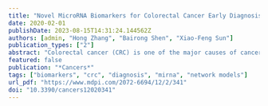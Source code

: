 ```yaml
---
title: "Novel MicroRNA Biomarkers for Colorectal Cancer Early Diagnosis and 5-Fluorouracil Chemotherapy Resistance but Not Prognosis: A Study from Databases to AI-Assisted Verifications"
date: 2020-02-01
publishDate: 2023-08-15T14:31:24.144562Z
authors: [admin, "Hong Zhang", "Bairong Shen", "Xiao-Feng Sun"]
publication_types: ["2"]
abstract: "Colorectal cancer (CRC) is one of the major causes of cancer death worldwide. In general, early diagnosis for CRC and individual therapy have led to better survival for the cancer patients. Accumulating studies concerning biomarkers have provided positive evidence to improve cancer early diagnosis and better therapy. It is, however, still necessary to further investigate the precise biomarkers for cancer early diagnosis and precision therapy and predicting prognosis. In this study, AI-assisted systems with bioinformatics algorithm integrated with microarray and RNA sequencing (RNA-seq) gene expression (GE) data has been approached to predict microRNA (miRNA) biomarkers for early diagnosis of CRC based on the miRNA-messenger RNA (mRNA) interaction network. The relationships between the predicted miRNA biomarkers and other biological components were further analyzed on biological networks. Bayesian meta-analysis of diagnostic test was utilized to verify the diagnostic value of the miRNA candidate biomarkers and the combined multiple biomarkers. Biological function analysis was performed to detect the relationship of candidate miRNA biomarkers and identified biomarkers in pathways. Text mining was used to analyze the relationships of predicted miRNAs and their target genes with 5-fluorouracil (5-FU). Survival analyses were conducted to evaluate the prognostic values of these miRNAs in CRC. According to the number of miRNAs single regulated mRNAs (NSR) and the number of their regulated transcription factor gene percentage (TFP) on the miRNA-mRNA network, there were 12 promising miRNA biomarkers were selected. There were five potential candidate miRNAs (miRNA-186-5p, miRNA-10b-5, miRNA-30e-5p, miRNA-21 and miRNA-30e) were confirmed as CRC diagnostic biomarkers, and two of them (miRNA-21 and miRNA-30e) were previously reported. Furthermore, the combinations of the five candidate miRNAs biomarkers showed better prediction accuracy for CRC early diagnosis than the single miRNA biomarkers. miRNA-10b-5p and miRNA-30e-5p were associated with the 5-FU therapy resistance by targeting the related genes. These miRNAs biomarkers were not statistically associated with CRC prognosis."
featured: false
publication: "*Cancers*"
tags: ["biomarkers", "crc", "diagnosis", "mirna", "network models"]
url_pdf: "https://www.mdpi.com/2072-6694/12/2/341"
doi: "10.3390/cancers12020341"
---
```


